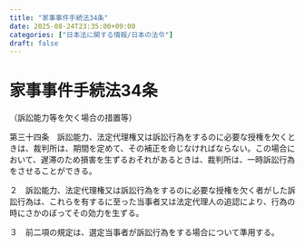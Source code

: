 ```yaml
---
title: "家事事件手続法34条"
date: 2025-08-24T23:35:00+09:00
categories: ["日本法に関する情報/日本の法令"]
draft: false
---
```


# 家事事件手続法34条

（訴訟能力等を欠く場合の措置等）

第三十四条　訴訟能力、法定代理権又は訴訟行為をするのに必要な授権を欠くときは、裁判所は、期間を定めて、その補正を命じなければならない。この場合において、遅滞のため損害を生ずるおそれがあるときは、裁判所は、一時訴訟行為をさせることができる。

２　訴訟能力、法定代理権又は訴訟行為をするのに必要な授権を欠く者がした訴訟行為は、これらを有するに至った当事者又は法定代理人の追認により、行為の時にさかのぼってその効力を生ずる。

３　前二項の規定は、選定当事者が訴訟行為をする場合について準用する。
